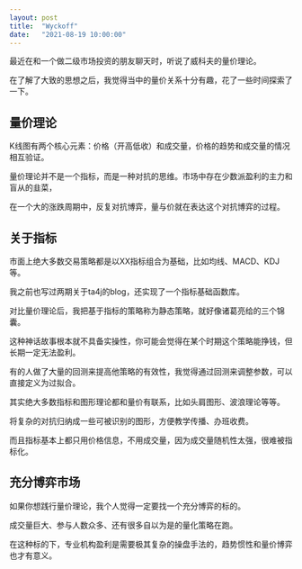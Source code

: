 ```yaml
---
layout: post
title:  "Wyckoff"
date:   "2021-08-19 10:00:00"
---
```



最近在和一个做二级市场投资的朋友聊天时，听说了威科夫的量价理论。

在了解了大致的思想之后，我觉得当中的量价关系十分有趣，花了一些时间探索了一下。


## 量价理论

K线图有两个核心元素：价格（开高低收）和成交量，价格的趋势和成交量的情况相互验证。

量价理论并不是一个指标，而是一种对抗的思维。市场中存在少数派盈利的主力和盲从的韭菜，

在一个大的涨跌周期中，反复对抗博弈，量与价就在表达这个对抗博弈的过程。


## 关于指标

市面上绝大多数交易策略都是以XX指标组合为基础，比如均线、MACD、KDJ等。

我之前也写过两期关于ta4j的blog，还实现了一个指标基础函数库。

对比量价理论后，我把基于指标的策略称为静态策略，就好像诸葛亮给的三个锦囊。

这种神话故事根本就不具备实操性，你可能会觉得在某个时期这个策略能挣钱，但长期一定无法盈利。

有的人做了大量的回测来提高他策略的有效性，我觉得通过回测来调整参数，可以直接定义为过拟合。

其实绝大多数指标和图形理论都和量价有联系，比如头肩图形、波浪理论等等。

将复杂的对抗归纳成一些可被识别的图形，方便教学传播、办班收费。

而且指标基本上都只用价格信息，不用成交量，因为成交量随机性太强，很难被指标化。


## 充分博弈市场

如果你想践行量价理论，我个人觉得一定要找一个充分博弈的标的。

成交量巨大、参与人数众多、还有很多自以为是的量化策略在跑。

在这种标的下，专业机构盈利是需要极其复杂的操盘手法的，趋势惯性和量价博弈也才有意义。
